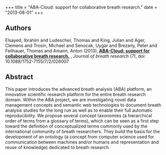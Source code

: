 +++
title = "ABA-Cloud: support for collaborative breath research."
date = "2013-08-01"
+++
## Authors
Elsayed, Ibrahim and Ludescher, Thomas and King, Julian and Ager, Clemens and Trosin, Michael and Senocak, Uygar and Brezany, Peter and Feilhauer, Thomas and Amann, Anton (2013), 
**[ABA-Cloud: support for collaborative breath research.](http://www.ncbi.nlm.nih.gov/pubmed/23619467)** ,
*Journal of breath research (7)*,
doi: 10.1088/1752-7155/7/2/026007

<!--more-->
## Abstract
This paper introduces the advanced breath analysis (ABA) platform, an innovative scientific research platform for the entire breath research domain. Within the ABA project, we are investigating novel data management concepts and semantic web technologies to document breath analysis studies for the long run as well as to enable their full automatic reproducibility. We propose several concept taxonomies (a hierarchical order of terms from a glossary of terms), which can be seen as a first step toward the definition of conceptualized terms commonly used by the international community of breath researchers. They build the basis for the development of an ontology (a concept from computer science used for communication between machines and/or humans and representation and reuse of knowledge) dedicated to breath research.
